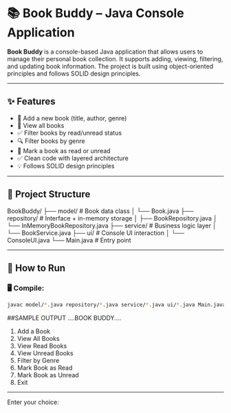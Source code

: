 # 📚 Book Buddy – Java Console Application

**Book Buddy** is a console-based Java application that allows users to manage their personal book collection. It supports adding, viewing, filtering, and updating book information. The project is built using object-oriented principles and follows SOLID design principles.

---

## ✨ Features

- 📖 Add a new book (title, author, genre)
- 📃 View all books
- ✅ Filter books by read/unread status
- 🔍 Filter books by genre
- 🔄 Mark a book as read or unread
- ✅ Clean code with layered architecture
- 💡 Follows SOLID design principles

---

## 🧱 Project Structure

BookBuddy/
├── model/ # Book data class
│ └── Book.java
├── repository/ # Interface + in-memory storage
│ ├── BookRepository.java
│ └── InMemoryBookRepository.java
├── service/ # Business logic layer
│ └── BookService.java
├── ui/ # Console UI interaction
│ └── ConsoleUI.java
└── Main.java # Entry point


---

## 🚀 How to Run

### 🖥️ Compile:

```bash
javac model/*.java repository/*.java service/*.java ui/*.java Main.java
```

##SAMPLE OUTPUT
....BOOK BUDDY....
1. Add a Book
2. View All Books
3. View Read Books
4. View Unread Books
5. Filter by Genre
6. Mark Book as Read
7. Mark Book as Unread
8. Exit
------------------
Enter your choice:
